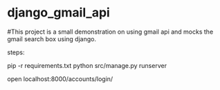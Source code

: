 # django_gmail_api
#This project is a small demonstration on using gmail api and mocks the gmail search box using django.

steps:

  pip -r requirements.txt
  python src/manage.py runserver
  
  open localhost:8000/accounts/login/
  
